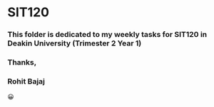 # SIT120

### This folder is dedicated to my weekly tasks for SIT120 in Deakin University (Trimester 2 Year 1)
### Thanks,
### Rohit Bajaj 
😀
